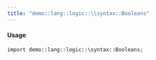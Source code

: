 ```yaml
---
title: "demo::lang::logic::\\syntax::Booleans"
---
```


#### Usage

`import demo::lang::logic::\syntax::Booleans;`



